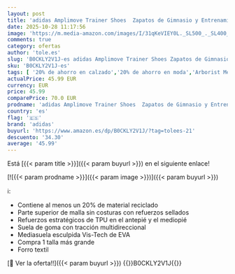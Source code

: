 ```yaml
---
layout: post
title: 'adidas Amplimove Trainer Shoes  Zapatos de Gimnasio y Entrenamiento Hombre  Core Black/Cloud White/Grey Six  46 2/3 EU'
date: 2025-10-28 11:17:56
image: 'https://m.media-amazon.com/images/I/31qKeVIEY0L._SL500_._SL400_.jpg'
comments: true
category: ofertas
author: 'tole.es'
slug: 'B0CKLY2V1J-es adidas Amplimove Trainer Shoes Zapatos de Gimnasio y...'
sku: 'B0CKLY2V1J-es'
tags: [ '20% de ahorro en calzado','20% de ahorro en moda','Arborist Merchandising Root','Calzado deportivo de exterior de hombre','Calzado deportivo para hombre','Moda','Moda Hombre','Prime Student -10% adicional en una selección de Moda','Self Service','Special Features Stores','Zapatillas deportivas y de moda para hombre','Zapatos para hombre','Zapatos para hombres','Zapatos: -10% adicional en una selección de Moda','adidas','c8538d25-3af9-48d3-aeff-5f3ce5572a36_0','c8538d25-3af9-48d3-aeff-5f3ce5572a36_4801','c8538d25-3af9-48d3-aeff-5f3ce5572a36_8301','c8538d25-3af9-48d3-aeff-5f3ce5572a36_9201','zapatos','🇪🇸', ]
actualPrice: 45.99 EUR
currency: EUR
price: 45.99
comparePrice: 70.0 EUR
prodname: 'adidas Amplimove Trainer Shoes  Zapatos de Gimnasio y Entrenamiento Hombre  Core Black/Cloud White/Grey Six  46 2/3 EU'
country: 'es'
flag: '🇪🇸'
brand: 'adidas'
buyurl: 'https://www.amazon.es/dp/B0CKLY2V1J/?tag=tolees-21'
descuento: '34.30'
average: '45.99'
---
```


Está [{{< param title >}}]({{< param buyurl >}}) en el siguiente enlace!

[![{{< param prodname >}}]({{< param image >}})]({{< param buyurl >}})

ℹ️:

- Contiene al menos un 20% de material reciclado
- Parte superior de malla sin costuras con refuerzos sellados
- Refuerzos estratégicos de TPU en el antepié y el mediopié
- Suela de goma con tracción multidireccional
- Mediasuela esculpida Vis-Tech de EVA
- Compra 1 talla más grande
- Forro textil

[🛒 Ver la oferta!!]({{< param buyurl >}})
{{<world>}}B0CKLY2V1J{{</world>}}
